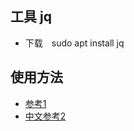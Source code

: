 ## 工具 jq   
* 下载　sudo apt install jq

## 使用方法

* [参考1](https://stedolan.github.io/jq/tutorial/#result1)
* [中文参考2](http://blog.csdn.net/Stand1210/article/details/55097668)
